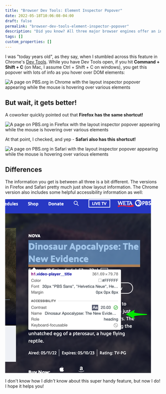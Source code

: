 ```yaml
---
title: "Browser Dev Tools: Element Inspector Popover"
date: 2022-05-18T10:06:08-04:00
draft: false
permalink: "browser-dev-tools-element-inspector-popover"
description: "Did you know? All three major browser engines offer an inspector popover for elements. Yeah, I didn't know."
tags: []
custom_properties: []
---
```


I was "today years old", as they say, when I stumbled across this feature in Chrome's [Dev Tools](https://developer.chrome.com/docs/devtools/). While you have Dev Tools open, if you hit **Command + Shift + C** (on Mac, I assume Ctrl + Shift + C on windows), you get this popover with lots of info as you hover over DOM elements:

![A page on PBS.org in Chrome with the layout inspector popover appearing while the mouse is hovering over various elements](../images/chrome-devtools-dom-inspector.gif)

## But wait, it gets better!

A coworker quickly pointed out that **Firefox has the same shortcut!**

![A page on PBS.org in Firefox with the layout inspector popover appearing while the mouse is hovering over various elements](../images/firefox-dev-tools-layout-inspector.gif)

At that point, I checked, and yep - **Safari also has this shortcut!**

![A page on PBS.org in Safari with the layout inspector popover appearing while the mouse is hovering over various elements](../images/safari-dev-tools-layout-inspector.gif)

## Differences

The information you get is between all three is a bit different. The versions in Firefox and Safari pretty much just show layout information. The Chrome version also includes some helpful accessibility information as well:

![The Chrome layout inspector, with accessibility features pointed out by an arrow](../images/chrome-dev-tools-layout-inspector-with-accessibilty-info.png)

I don't know how I _didn't_ know about this super handy feature, but now I do! I hope it helps you!
